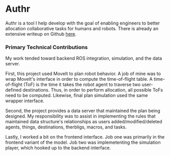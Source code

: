 # Authr
Authr is a tool I help develop with the goal of enabling engineers to better allocation
collaborative tasks for humans and robots. There is already an extensive writeup on
Github [here](https://github.com/Wisc-HCI/authr).

### Primary Technical Contributions
My work tended toward backend ROS integration, simulation, and the data server.

First, this project used MoveIt to plan robot behavior. A job of mine was to wrap MoveIt's
interface  in order to compute the time-of-flight table. A time-of-flight (ToF) is the
time it takes the robot agent to traverse two user-defined destinations. Thus, in
order to perform allocation, all possible ToFs need to be computed. Likewise, final
plan simulation used the same wrapper interface.

Second, the project provides a data server that maintained the plan being designed.
My responsibility was to assist in implementing the rules that maintained data
structure's relationships as users added/modified/deleted agents, things, destinations,
therbligs, macros, and tasks.

Lastly, I worked a bit on the frontend interface. Job one was primarily in the
frontend variant of the model. Job two was implemetenting the simulation player,
which hooked up to the backend interface.
